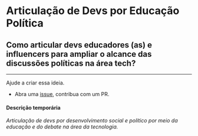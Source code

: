 # Articulação de Devs por Educação Política

## Como articular devs educadores (as) e influencers para ampliar o alcance das discussões políticas na área tech?

---

Ajude a criar essa ideia.

* Abra uma [issue](https://github.com/cpt-westphalen/dev-social/issues), contribua com um PR.

#### Descrição temporária
*Articulação de devs por desenvolvimento social e político por meio da educação e do debate na área da tecnologia.*
